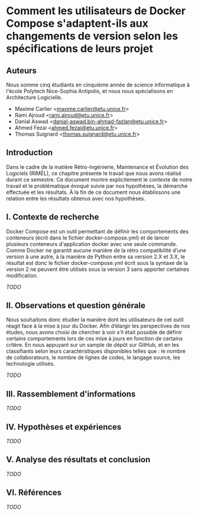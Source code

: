 # Comment les utilisateurs de Docker Compose s'adaptent-ils aux changements de version selon les spécifications de leurs projet

## Auteurs

Nous somme cinq étudiants en cinquième année de science informatique à l'école Polytech Nice-Sophia Antipolis, et nous nous spécialisons en Architecture Logicielle.

* Maxime Carlier &lt;maxime.carlier@etu.unice.fr&gt;
* Rami Ajroud &lt;rami.ajroud@etu.unice.fr&gt;
* Danial Aswad &lt;danial-aswad.bin-ahmad-fazlan@etu.unice.fr&gt;
* Ahmed Fezai &lt;ahmed.fezai@etu.unice.fr&gt;
* Thomas Suignard &lt;thomas.suignard@etu.unice.fr&gt;

## Introduction
Dans le cadre de la matière Rétro-Ingénierie, Maintenance et Évolution des Logiciels (RIMÉL), ce chapitre présente le travail que nous avons réalisé durant ce semestre. Ce document montre explicitement le contexte de notre travail et le problématique évoqué suivie par nos hypothèses, la démarche effectuée et les résultats. À la fin de ce document nous établissons une relation entre les résultats obtenus avec nos hypothèses.

## I. Contexte de recherche

Docker Compose est un outil permettant de définir les comportements des conteneurs (écrit dans le fichier docker-compose.yml) et de lancer plusieurs conteneurs d'application docker avec une seule commande. Comme Docker ne garantit aucune manière de la rétro compatibilité d’une version à une autre, à la manière de Python entre sa version 2.X et 3.X, le résultat est donc le fichier docker-compose.yml écrit sous la syntaxe de la version 2 ne peuvent être utilisés sous la version 3 sans apporter certaines modification. 

_TODO_

## II. Observations et question générale

Nous souhaitons donc étudier la manière dont les utilisateurs de cet outil réagit face à la mise à jour du Docker. Afin d’élargir les perspectives de nos études, nous avons choisi de chercher à voir s’il était possible de définir certains comportements lors de ces mise à jours en fonction de certains critère. En nous appuyant sur un sample de dépôt sur GitHub, et en les classifiants selon leurs caractéristiques disponibles telles que : le nombre de collaborateurs, le nombre de lignes de codes, le langage source, les technologie utilisés.

_TODO_

## III. Rassemblement d'informations

_TODO_

## IV. Hypothèses et expériences

_TODO_

## V. Analyse des résultats et conclusion

_TODO_

## VI. Références

_TODO_

